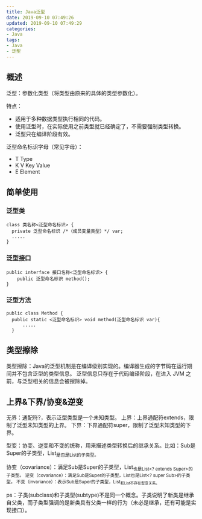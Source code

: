 ```yaml
---
title: Java泛型
date: 2019-09-10 07:49:26
updated: 2019-09-10 07:49:29
categories:
- Java
tags:
- Java
- 泛型
---
```


## 概述

泛型：参数化类型（将类型由原来的具体的类型参数化）。

特点：

* 适用于多种数据类型执行相同的代码。
* 使用泛型时，在实际使用之前类型就已经确定了，不需要强制类型转换。
* 泛型只在编译阶段有效。

泛型命名标识字母（常见字母）：

* T Type
* K V Key Value
* E Element

## 简单使用

### 泛型类

```泛型类
class 类名称<泛型命名标识> {
  private 泛型命名标识 /*（成员变量类型）*/ var;
  .....
}
```

### 泛型接口

```泛型接口
public interface 接口名称<泛型命名标识> {
    public 泛型命名标识 method();
}
```

### 泛型方法

```泛型方法
public class Method {
  public static <泛型命名标识> void method(泛型命名标识 var){
      .....
  }
```

## 类型擦除

类型擦除：Java的泛型机制是在编译级别实现的。编译器生成的字节码在运行期间并不包含泛型的类型信息。
泛型信息只存在于代码编译阶段，在进入 JVM 之前，与泛型相关的信息会被擦除掉。

## 上界&下界/协变&逆变

无界：通配符?，表示泛型类型是一个未知类型。
上界：上界通配符extends，限制了泛型未知类型的上界。
下界：下界通配符super，限制了泛型未知类型的下界。

型变：协变、逆变和不变的统称，用来描述类型转换后的继承关系。比如：Sub是Super的子类型，List<Sub>是否是List<Super>的子类型。

协变（covariance）：满足Sub是Super的子类型，List<Sub>也是List<? extends Super>的子类型。
逆变（covariance）：满足Sub是Super的子类型，List<Super>也是List<? super Sub>的子类型。
不变（invariance）：表示Sub是Super的子类型，List<Sub>和List<Super>不存在型变关系。

ps：子类(subclass)和子类型(subtype)不是同一个概念。子类说明了新类是继承自父类，而子类型强调的是新类具有父类一样的行为（未必是继承，还有可能是实现接口）。
